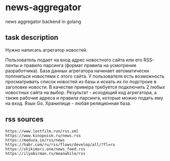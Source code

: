 # news-aggregator
news aggregator backend in golang

## task description

Нужно написать агрегатор новостей.

Пользователь подает на вход адрес новостного сайта или его RSS-ленты и правило парсинга (формат правила на усмотрение разработчика).
База данных агрегатора начинает автоматически поплняться новостями с этого сайта.
У пользователя есть возможность просматривать список новостей из базы и искать их по подстроке в заголовке новости.
В качестве примера требуется подключить 2 любых новостных сайта на выбор.
Результат - исходящий код агрегатора, а также рабочие адреса и правила парсинга, которые можно подать ему на вход.
Язык Go. Хранилище - любая реляционная база.

## rss sources

```
https://www.lostfilm.run/rss.xml
https://www.kinopoisk.ru/news.rss
https://meduza.io/rss/news
https://habr.com/ru/rss/flows/develop/all/?fl=ru
https://shikimori.one/news_feed.rss
https://ilyabirman.ru/meanwhile/rss
```